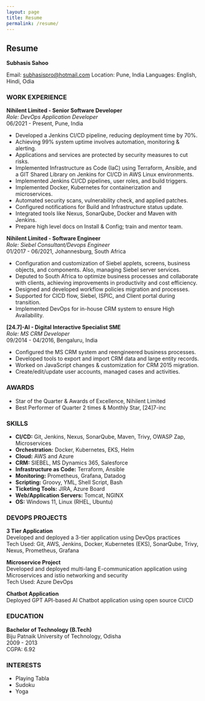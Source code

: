 ```yaml
---
layout: page
title: Resume
permalink: /resume/
---
```


## Resume

**Subhasis Sahoo**

Email: [subhasispro@hotmail.com](mailto:subhasispro@hotmail.com)
Location: Pune, India
Languages: English, Hindi, Odia

### WORK EXPERIENCE

**Nihilent Limited - Senior Software Developer**  
*Role: DevOps Application Developer*  
06/2021 - Present, Pune, India  
- Developed a Jenkins CI/CD pipeline, reducing deployment time by 70%.
- Achieving 99% system uptime involves automation, monitoring & alerting.
- Applications and services are protected by security measures to cut risks.
- Implemented Infrastructure as Code (IaC) using Terraform, Ansible, and a GIT Shared Library on Jenkins for CI/CD in AWS Linux environments.
- Implemented Jenkins CI/CD pipelines, user roles, and build triggers.
- Implemented Docker, Kubernetes for containerization and microservices.
- Automated security scans, vulnerability check, and applied patches.
- Configured notifications for Build and Infrastructure status update.
- Integrated tools like Nexus, SonarQube, Docker and Maven with Jenkins.
- Prepare high level docs on Install & Config; train and mentor team.

**Nihilent Limited - Software Engineer**  
*Role: Siebel Consultant/Devops Engineer*  
01/2017 - 06/2021, Johannesburg, South Africa  
- Configuration and customization of Siebel applets, screens, business objects, and components. Also, managing Siebel server services.
- Deputed to South Africa to optimize business processes and collaborate with clients, achieving improvements in productivity and cost efficiency.
- Designed and developed workflow policies migration and processes.
- Supported for CICD flow, Siebel, ISPIC, and Client portal during transition.
- Implemented DevOps for in-house CRM system to ensure High Availability.

**[24.7]-AI - Digital Interactive Specialist SME**  
*Role: MS CRM Developer*  
09/2014 - 04/2016, Bengaluru, India  
- Configured the MS CRM system and reengineered business processes.
- Developed tools to export and import CRM data and large entity records.
- Worked on JavaScript changes & customization for CRM 2015 migration.
- Create/edit/update user accounts, managed cases and activities.

### AWARDS

- Star of the Quarter & Awards of Excellence, Nihilent Limited
- Best Performer of Quarter 2 times & Monthly Star, [24]7-inc

### SKILLS

- **CI/CD:** Git, Jenkins, Nexus, SonarQube, Maven, Trivy, OWASP Zap, Microservices
- **Orchestration:** Docker, Kubernetes, EKS, Helm
- **Cloud:** AWS and Azure
- **CRM:** SIEBEL, MS Dynamics 365, Salesforce
- **Infrastructure as Code:** Terraform, Ansible
- **Monitoring:** Prometheus, Grafana, Datadog
- **Scripting:** Groovy, YML, Shell Script, Bash
- **Ticketing Tools:** JIRA, Azure Board
- **Web/Application Servers:** Tomcat, NGINX
- **OS:** Windows 11, Linux (RHEL, Ubuntu)

### DEVOPS PROJECTS

**3 Tier Application**  
Developed and deployed a 3-tier application using DevOps practices  
Tech Used: Git, AWS, Jenkins, Docker, Kubernetes (EKS), SonarQube, Trivy, Nexus, Prometheus, Grafana

**Microservice Project**  
Developed and deployed multi-lang E-communication application using Microservices and istio networking and security  
Tech Used: Azure DevOps

**Chatbot Application**  
Deployed GPT API-based AI Chatbot application using open source CI/CD

### EDUCATION

**Bachelor of Technology (B.Tech)**  
Biju Patnaik University of Technology, Odisha  
2009 - 2013  
CGPA: 6.92

### INTERESTS

- Playing Tabla
- Sudoku
- Yoga
